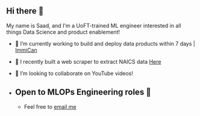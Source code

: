 ## Hi there 👋

My name is Saad, and I'm a UoFT-trained ML engineer interested in all things Data Science and product enablement!

- 🔭 I’m currently working to build and deploy data products within 7 days | [ImmiCan](https://immican.ai/)
- 🌱 I recently built a web scraper to extract NAICS data [Here](https://immican.ai/)
- 👯 I’m looking to collaborate on YouTube videos!

- ## Open to MLOPs Engineering roles 👐
  - Feel free to [email me](saadkhan188@gmail.com) 


<!--
**Saadkhan-188/Saadkhan-188** is a ✨ _special_ ✨ repository because its `README.md` (this file) appears on your GitHub profile.

Here are some ideas to get you started:

- 🔭 I’m currently working on ...
- 🌱 I’m currently learning ...
- 👯 I’m looking to collaborate on ...
- 🤔 I’m looking for help with ...
- 💬 Ask me about ...
- 📫 How to reach me: ...
- 😄 Pronouns: ...
- ⚡ Fun fact: ...
-->
